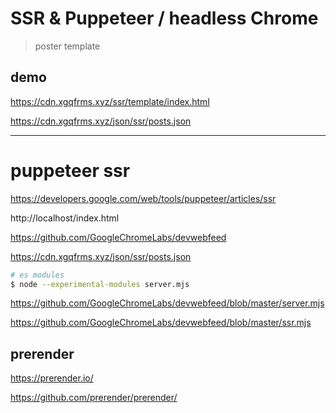 # SSR & Puppeteer / headless Chrome

> poster template

## demo

https://cdn.xgqfrms.xyz/ssr/template/index.html


https://cdn.xgqfrms.xyz/json/ssr/posts.json

***

# puppeteer ssr

https://developers.google.com/web/tools/puppeteer/articles/ssr

http://localhost/index.html


https://github.com/GoogleChromeLabs/devwebfeed


https://cdn.xgqfrms.xyz/json/ssr/posts.json



```sh
# es modules
$ node --experimental-modules server.mjs

```

https://github.com/GoogleChromeLabs/devwebfeed/blob/master/server.mjs

https://github.com/GoogleChromeLabs/devwebfeed/blob/master/ssr.mjs

## prerender

https://prerender.io/

https://github.com/prerender/prerender/



